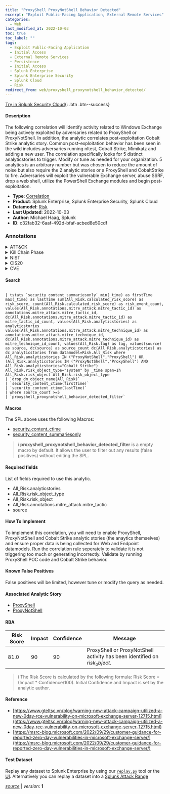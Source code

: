 ```yaml
---
title: "ProxyShell ProxyNotShell Behavior Detected"
excerpt: "Exploit Public-Facing Application, External Remote Services"
categories:
  - Web
last_modified_at: 2022-10-03
toc: true
toc_label: ""
tags:
  - Exploit Public-Facing Application
  - Initial Access
  - External Remote Services
  - Persistence
  - Initial Access
  - Splunk Enterprise
  - Splunk Enterprise Security
  - Splunk Cloud
  - Risk
redirect_from: web/proxyshell_proxynotshell_behavior_detected/
---
```




[Try in Splunk Security Cloud](https://www.splunk.com/en_us/cyber-security.html){: .btn .btn--success}

#### Description

The following correlation will identify activity related to Windows Exchange being actively exploited by adversaries related to ProxyShell or ProxyNotShell. In addition, the analytic correlates post-exploitation Cobalt Strike analytic story. Common post-exploitation behavior has been seen in the wild includes adversaries running nltest, Cobalt Strike, Mimikatz and adding a new user. The correlation specifically looks for 5 distinct analyticstories to trigger. Modify or tune as needed for your organization. 5 analytics is an arbitrary number but was chosen to reduce the amount of noise but also require the 2 analytic stories or a ProxyShell and CobaltStrike to fire. Adversaries will exploit the vulnerable Exchange server, abuse SSRF, drop a web shell, utilize the PowerShell Exchange modules and begin post-exploitation.

- **Type**: [Correlation](https://github.com/splunk/security_content/wiki/Detection-Analytic-Types)
- **Product**: Splunk Enterprise, Splunk Enterprise Security, Splunk Cloud
- **Datamodel**: [Risk](https://docs.splunk.com/Documentation/CIM/latest/User/Risk)
- **Last Updated**: 2022-10-03
- **Author**: Michael Haag, Splunk
- **ID**: c32fab32-6aaf-492d-bfaf-acbed8e50cdf

### Annotations
<details>
  <summary>ATT&CK</summary>

<div markdown="1">

#### [ATT&CK](https://attack.mitre.org/)

| ID          | Technique   | Tactic         |
| ----------- | ----------- |--------------- |
| [T1190](https://attack.mitre.org/techniques/T1190/) | Exploit Public-Facing Application | Initial Access |

| [T1133](https://attack.mitre.org/techniques/T1133/) | External Remote Services | Persistence, Initial Access |

</div>
</details>


<details>
  <summary>Kill Chain Phase</summary>

<div markdown="1">

* Delivery
* Installation


</div>
</details>


<details>
  <summary>NIST</summary>

<div markdown="1">

* DE.AE



</div>
</details>

<details>
  <summary>CIS20</summary>

<div markdown="1">

* CIS 13



</div>
</details>

<details>
  <summary>CVE</summary>

<div markdown="1">


</div>
</details>


#### Search

```

| tstats `security_content_summariesonly` min(_time) as firstTime max(_time) as lastTime sum(All_Risk.calculated_risk_score) as risk_score, count(All_Risk.calculated_risk_score) as risk_event_count, values(All_Risk.annotations.mitre_attack.mitre_tactic_id) as annotations.mitre_attack.mitre_tactic_id, dc(All_Risk.annotations.mitre_attack.mitre_tactic_id) as mitre_tactic_id_count, values(All_Risk.analyticstories) as analyticstories values(All_Risk.annotations.mitre_attack.mitre_technique_id) as annotations.mitre_attack.mitre_technique_id, dc(All_Risk.annotations.mitre_attack.mitre_technique_id) as mitre_technique_id_count, values(All_Risk.tag) as tag, values(source) as source, dc(source) as source_count dc(All_Risk.analyticstories) as dc_analyticstories from datamodel=Risk.All_Risk where All_Risk.analyticstories IN ("ProxyNotShell","ProxyShell") OR (All_Risk.analyticstories IN ("ProxyNotShell","ProxyShell") AND All_Risk.analyticstories="Cobalt Strike") All_Risk.risk_object_type="system" by _time span=1h All_Risk.risk_object All_Risk.risk_object_type 
| `drop_dm_object_name(All_Risk)` 
| `security_content_ctime(firstTime)` 
| `security_content_ctime(lastTime)`
| where source_count >=5 
| `proxyshell_proxynotshell_behavior_detected_filter`
```

#### Macros
The SPL above uses the following Macros:
* [security_content_ctime](https://github.com/splunk/security_content/blob/develop/macros/security_content_ctime.yml)
* [security_content_summariesonly](https://github.com/splunk/security_content/blob/develop/macros/security_content_summariesonly.yml)

> :information_source:
> **proxyshell_proxynotshell_behavior_detected_filter** is a empty macro by default. It allows the user to filter out any results (false positives) without editing the SPL.



#### Required fields
List of fields required to use this analytic.
* All_Risk.analyticstories
* All_Risk.risk_object_type
* All_Risk.risk_object
* All_Risk.annotations.mitre_attack.mitre_tactic
* source



#### How To Implement
To implement this correlation, you will need to enable ProxyShell, ProxyNotShell and Cobalt Strike analytic stories (the anaytics themselves) and ensure proper data is being collected for Web and Endpoint datamodels. Run the correlation rule seperately to validate it is not triggering too much or generating incorrectly. Validate by running ProxyShell POC code and Cobalt Strike behavior.
#### Known False Positives
False positives will be limited, however tune or modify the query as needed.

#### Associated Analytic Story
* [ProxyShell](/stories/proxyshell)
* [ProxyNotShell](/stories/proxynotshell)




#### RBA

| Risk Score  | Impact      | Confidence   | Message      |
| ----------- | ----------- |--------------|--------------|
| 81.0 | 90 | 90 | ProxyShell or ProxyNotShell activity has been identified on $risk_object$. |


> :information_source:
> The Risk Score is calculated by the following formula: Risk Score = (Impact * Confidence/100). Initial Confidence and Impact is set by the analytic author.


#### Reference

* [https://www.gteltsc.vn/blog/warning-new-attack-campaign-utilized-a-new-0day-rce-vulnerability-on-microsoft-exchange-server-12715.html](https://www.gteltsc.vn/blog/warning-new-attack-campaign-utilized-a-new-0day-rce-vulnerability-on-microsoft-exchange-server-12715.html)
* [https://msrc-blog.microsoft.com/2022/09/29/customer-guidance-for-reported-zero-day-vulnerabilities-in-microsoft-exchange-server/](https://msrc-blog.microsoft.com/2022/09/29/customer-guidance-for-reported-zero-day-vulnerabilities-in-microsoft-exchange-server/)



#### Test Dataset
Replay any dataset to Splunk Enterprise by using our [`replay.py`](https://github.com/splunk/attack_data#using-replaypy) tool or the [UI](https://github.com/splunk/attack_data#using-ui).
Alternatively you can replay a dataset into a [Splunk Attack Range](https://github.com/splunk/attack_range#replay-dumps-into-attack-range-splunk-server)




[*source*](https://github.com/splunk/security_content/tree/develop/detections/web/proxyshell_proxynotshell_behavior_detected.yml) \| *version*: **1**